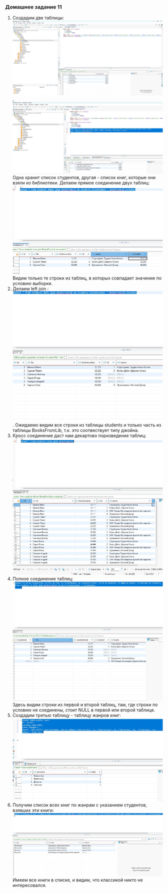 ### Домашнее задание 11 ###
1. Создадим две таблицы: ![](Create_t1.jpg), ![](Create_t2.jpg)  Одна хранит список студентов, другая  - список книг, которые они взяли из библиотеки. Делаем прямое соединение двух таблиц: ![](Inner_join.jpg) Видим только те строки из таблиц, в которых совпадает значение по условию выборки. 
1. Делаем  left join : ![](Left_join.jpg). Ожидаемо видим все строки из таблицы students и только часть из таблицы BooksFromLib, т.к. это соотвествует типу джойна.
1. Кросс соединение даст нам декартово поризведение таблиц: ![](Cross.jpg)
1. Полное соединение таблиц: ![](Full_join.jpg) Здесь видим строки из первой и второй таблиц, там, где строки по условию не соединены, стоит NULL в первой или второй таблице.
1. Создадим третью таблицу - таблицу жанров книг: ![](janr.jpg)
1. Получим список всех книг по жанрам с указанием студентов, взявших эти книги: ![](joins.jpg) Имеем все книги в списке, и видим, что классикой никто не интересовался.